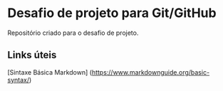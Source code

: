 # Desafio de projeto para Git/GitHub
Repositório criado para o desafio de projeto.

## Links úteis
[Sintaxe Básica Markdown] (https://www.markdownguide.org/basic-syntax/)
